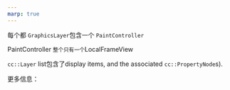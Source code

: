 ```yaml
---
marp: true
---
```

每个都 `GraphicsLayer`包含一个 `PaintController`

PaintController `整个只有一个`LocalFrameView

`cc::Layer` list包含了display items, and the associated `cc::PropertyNode`s).

更多信息：

